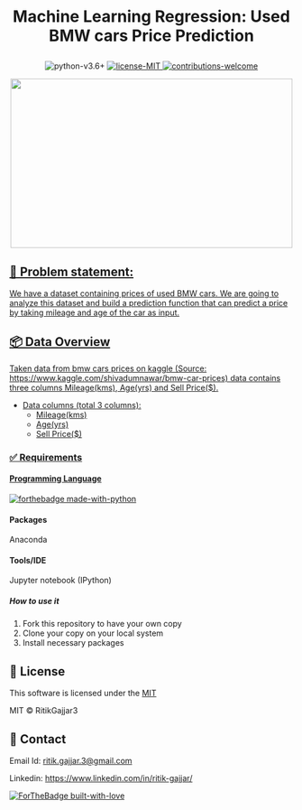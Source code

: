 # <p align="center">Machine Learning Regression: Used BMW cars Price Prediction</p>

<p align="center">
    <img src="https://img.shields.io/badge/python-v3.6+-blue.svg"
         alt="python-v3.6+">
    <a href="https://opensource.org/licenses/MIT">
    <img src="https://img.shields.io/badge/license-MIT-green.svg"
         alt="license-MIT">
    <img src="https://img.shields.io/badge/contributions-welcome-orange.svg"
         alt="contributions-welcome">
</p>

<p align="center">
  <img width="500" height="300" src="https://media.giphy.com/media/cYHPG7CgfTM9DzW8YL/giphy.gif">
</p>

<h2>📘 Problem statement:</h2>
We have a dataset containing prices of used BMW cars. We are going to analyze this dataset and build a prediction function that can predict a price by taking mileage and age of the car as input.

<h2>📦 Data Overview</h2>
Taken data from bmw cars prices on kaggle (Source: https://www.kaggle.com/shivadumnawar/bmw-car-prices) 
data contains three columns Mileage(kms), Age(yrs) and Sell Price($).

- Data columns (total 3 columns):  
    - Mileage(kms)
    - Age(yrs)
    - Sell Price($)

### ✅  Requirements

#### Programming Language
[![forthebadge made-with-python](http://ForTheBadge.com/images/badges/made-with-python.svg)](https://www.python.org/)

#### Packages
Anaconda

#### Tools/IDE 
Jupyter notebook (IPython)

##### How to use it
1. Fork this repository to have your own copy
2. Clone your copy on your local system
3. Install necessary packages

## 📜 License

This software is licensed under the [MIT](https://github.com/RitikGajjar3/Used-BMW-cars-Price-Prediction/blob/master/LICENSE)

MIT © RitikGajjar3

## 🤝 Contact

Email Id: ritik.gajjar.3@gmail.com

Linkedin: https://www.linkedin.com/in/ritik-gajjar/

[![ForTheBadge built-with-love](http://ForTheBadge.com/images/badges/built-with-love.svg)](https://github.com/RitikGajjar3)
